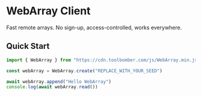 # WebArray Client

Fast remote arrays. No sign-up, access-controlled, works everywhere.

## Quick Start

``` js
import { WebArray } from "https://cdn.toolbomber.com/js/WebArray.min.js"

const webArray = WebArray.create("REPLACE_WITH_YOUR_SEED")

await webArray.append("Hello WebArray")
console.log(await webArray.read())
```
